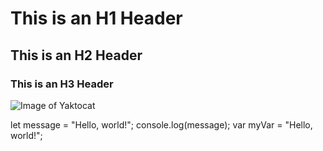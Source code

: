 # This is an H1 Header
## This is an H2 Header
### This is an H3 Header

![Image of Yaktocat](https://octodex.github.com/images/yaktocat.png)

let message = "Hello, world!";
console.log(message);
var myVar = "Hello, world!";
